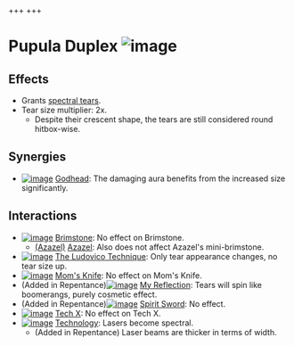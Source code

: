 +++
+++

 # Pupula Duplex ![image](/image/Pupula_Duplex.png) 

Effects
---------


* Grants [spectral tears](/wiki/Spectral_tears "Spectral tears").
* Tear size multiplier: 2x.
	+ Despite their crescent shape, the tears are still considered round hitbox-wise.


Synergies
-----------


* [![image](/image/Godhead.png)](/wiki/Godhead "Godhead") [Godhead](/wiki/Godhead "Godhead"): The damaging aura benefits from the increased size significantly.


Interactions
--------------


* [![image](/image/Brimstone.png)](/wiki/Brimstone "Brimstone") [Brimstone](/wiki/Brimstone "Brimstone"): No effect on Brimstone.
	+ [(Azazel)](/wiki/Azazel "Azazel") [Azazel](/wiki/Azazel "Azazel"): Also does not affect Azazel's mini-brimstone.
* [![image](/image/The_Ludovico_Technique.png)](/wiki/The_Ludovico_Technique "The Ludovico Technique") [The Ludovico Technique](/wiki/The_Ludovico_Technique "The Ludovico Technique"): Only tear appearance changes, no tear size up.
* [![image](/image/Mom%27s_Knife.png)](/wiki/Mom%27s_Knife "Mom's Knife") [Mom's Knife](/wiki/Mom%27s_Knife "Mom's Knife"): No effect on Mom's Knife.
* (Added in Repentance)[![image](/image/My_Reflection.png)](/wiki/My_Reflection "My Reflection") [My Reflection](/wiki/My_Reflection "My Reflection"): Tears will spin like boomerangs, purely cosmetic effect.
* (Added in Repentance)[![image](/image/Spirit_Sword.png)](/wiki/Spirit_Sword "Spirit Sword") [Spirit Sword](/wiki/Spirit_Sword "Spirit Sword"): No effect.
* [![image](/image/Tech_X.png)](/wiki/Tech_X "Tech X") [Tech X](/wiki/Tech_X "Tech X"): No effect on Tech X.
* [![image](/image/Technology.png)](/wiki/Technology "Technology") [Technology](/wiki/Technology "Technology"): Lasers become spectral.
	+ (Added in Repentance) Laser beams are thicker in terms of width.


